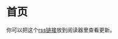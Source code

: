 ---
---


<p style="font-size: 1em; margin-bottom: -10px;">

</p>

# 首页

你可以把这个[rss链接](index.xml)放到阅读器里查看更新。
